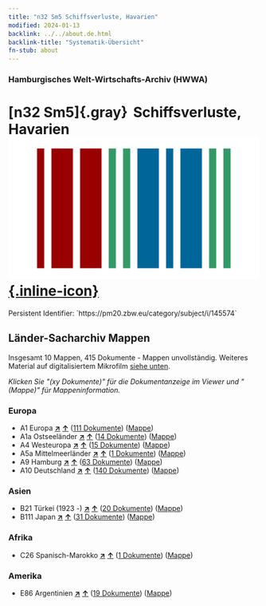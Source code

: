 ```yaml
---
title: "n32 Sm5 Schiffsverluste, Havarien"
modified: 2024-01-13
backlink: ../../about.de.html
backlink-title: "Systematik-Übersicht"
fn-stub: about
---
```


### Hamburgisches Welt-Wirtschafts-Archiv (HWWA)

# [n32 Sm5]{.gray}&#8201; Schiffsverluste, Havarien &#160; [![Wikidata](/images/Wikidata-logo.svg "Wikidata"){.inline-icon}](http://www.wikidata.org/entity/Q104711156)

<div class="hint">Persistent Identifier: `https://pm20.zbw.eu/category/subject/i/145574`</div>







## Länder-Sacharchiv Mappen






Insgesamt 10 Mappen, 415 Dokumente - Mappen unvollständig. Weiteres Material auf digitalisiertem Mikrofilm [siehe unten](#filmsections).

_Klicken Sie "(xy Dokumente)" für die Dokumentanzeige im Viewer und "(Mappe)" für Mappeninformation._




### Europa

- A1 Europa [**&nearr;**](../../../geo/i/140892/about.de.html "Europa (alle Mappen)") [**&uarr;**](../../../geo/about.de.html#A1 "Ländersystematik") (<a href="https://pm20.zbw.eu/iiifview/folder/sh/140892,145574" title="über: Europa : Schiffsverluste, Havarien" target="_blank">111 Dokumente</a>) ([Mappe](../../../../folder/sh/1408xx/140892/1455xx/145574/about.de.html))
- A1a Ostseeländer [**&nearr;**](../../../geo/i/140894/about.de.html "Ostseeländer (alle Mappen)") [**&uarr;**](../../../geo/about.de.html#A1a "Ländersystematik") (<a href="https://pm20.zbw.eu/iiifview/folder/sh/140894,145574" title="über: Ostseeländer : Schiffsverluste, Havarien" target="_blank">14 Dokumente</a>) ([Mappe](../../../../folder/sh/1408xx/140894/1455xx/145574/about.de.html))
- A4 Westeuropa [**&nearr;**](../../../geo/i/140897/about.de.html "Westeuropa (alle Mappen)") [**&uarr;**](../../../geo/about.de.html#A4 "Ländersystematik") (<a href="https://pm20.zbw.eu/iiifview/folder/sh/140897,145574" title="über: Westeuropa : Schiffsverluste, Havarien" target="_blank">15 Dokumente</a>) ([Mappe](../../../../folder/sh/1408xx/140897/1455xx/145574/about.de.html))
- A5a Mittelmeerländer [**&nearr;**](../../../geo/i/140899/about.de.html "Mittelmeerländer (alle Mappen)") [**&uarr;**](../../../geo/about.de.html#A5a "Ländersystematik") (<a href="https://pm20.zbw.eu/iiifview/folder/sh/140899,145574" title="über: Mittelmeerländer : Schiffsverluste, Havarien" target="_blank">1 Dokumente</a>) ([Mappe](../../../../folder/sh/1408xx/140899/1455xx/145574/about.de.html))
- A9 Hamburg [**&nearr;**](../../../geo/i/140905/about.de.html "Hamburg (alle Mappen)") [**&uarr;**](../../../geo/about.de.html#A9 "Ländersystematik") (<a href="https://pm20.zbw.eu/iiifview/folder/sh/140905,145574" title="über: Hamburg : Schiffsverluste, Havarien" target="_blank">63 Dokumente</a>) ([Mappe](../../../../folder/sh/1409xx/140905/1455xx/145574/about.de.html))
- A10 Deutschland [**&nearr;**](../../../geo/i/126128/about.de.html "Deutschland (alle Mappen)") [**&uarr;**](../../../geo/about.de.html#A10 "Ländersystematik") (<a href="https://pm20.zbw.eu/iiifview/folder/sh/126128,145574" title="über: Deutschland : Schiffsverluste, Havarien" target="_blank">140 Dokumente</a>) ([Mappe](../../../../folder/sh/1261xx/126128/1455xx/145574/about.de.html))

### Asien

- B21 Türkei (1923 -) [**&nearr;**](../../../geo/i/141111/about.de.html "Türkei (1923 -) (alle Mappen)") [**&uarr;**](../../../geo/about.de.html#B21 "Ländersystematik") (<a href="https://pm20.zbw.eu/iiifview/folder/sh/141111,145574" title="über: Türkei (1923 -) : Schiffsverluste, Havarien" target="_blank">20 Dokumente</a>) ([Mappe](../../../../folder/sh/1411xx/141111/1455xx/145574/about.de.html))
- B111 Japan [**&nearr;**](../../../geo/i/141272/about.de.html "Japan (alle Mappen)") [**&uarr;**](../../../geo/about.de.html#B111 "Ländersystematik") (<a href="https://pm20.zbw.eu/iiifview/folder/sh/141272,145574" title="über: Japan : Schiffsverluste, Havarien" target="_blank">31 Dokumente</a>) ([Mappe](../../../../folder/sh/1412xx/141272/1455xx/145574/about.de.html))

### Afrika

- C26 Spanisch-Marokko [**&nearr;**](../../../geo/i/141359/about.de.html "Spanisch-Marokko (alle Mappen)") [**&uarr;**](../../../geo/about.de.html#C26 "Ländersystematik") (<a href="https://pm20.zbw.eu/iiifview/folder/sh/141359,145574" title="über: Spanisch-Marokko : Schiffsverluste, Havarien" target="_blank">1 Dokumente</a>) ([Mappe](../../../../folder/sh/1413xx/141359/1455xx/145574/about.de.html))

### Amerika

- E86 Argentinien [**&nearr;**](../../../geo/i/141692/about.de.html "Argentinien (alle Mappen)") [**&uarr;**](../../../geo/about.de.html#E86 "Ländersystematik") (<a href="https://pm20.zbw.eu/iiifview/folder/sh/141692,145574" title="über: Argentinien : Schiffsverluste, Havarien" target="_blank">19 Dokumente</a>) ([Mappe](../../../../folder/sh/1416xx/141692/1455xx/145574/about.de.html))



<a id="filmsections" />













